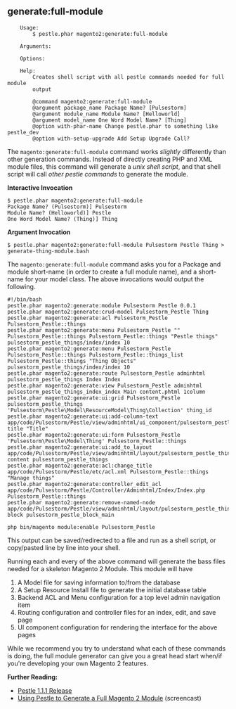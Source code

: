 ## generate:full-module

```plaintext
    Usage:
        $ pestle.phar magento2:generate:full-module

    Arguments:

    Options:

    Help:
        Creates shell script with all pestle commands needed for full module
        output

        @command magento2:generate:full-module
        @argument package_name Package Name? [Pulsestorm]
        @argument module_name Module Name? [Helloworld]
        @argument model_name One Word Model Name? [Thing]
        @option with-phar-name Change pestle.phar to something like pestle_dev
        @option with-setup-upgrade Add Setup Upgrade Call?
```

The `magento:generate:full-module` command works *slightly* differently than other generation commands.  Instead of directly creating PHP and XML module files, this command will generate a *unix shell script*, and that shell script will call *other pestle commands* to generate the module.

**Interactive Invocation**

    $ pestle.phar magento2:generate:full-module
    Package Name? (Pulsestorm)] Pulsestorm
    Module Name? (Helloworld)] Pestle
    One Word Model Name? (Thing)] Thing

**Argument Invocation**

    $ pestle.phar magento2:generate:full-module Pulsestorm Pestle Thing > generate-thing-module.bash

The `magento:generate:full-module` command asks you for a Package and module short-name (in order to create a full module name), and a short-name for your model class.  The above invocations would output the following.

    #!/bin/bash
    pestle.phar magento2:generate:module Pulsestorm Pestle 0.0.1
    pestle.phar magento2:generate:crud-model Pulsestorm_Pestle Thing
    pestle.phar magento2:generate:acl Pulsestorm_Pestle Pulsestorm_Pestle::things
    pestle.phar magento2:generate:menu Pulsestorm_Pestle "" Pulsestorm_Pestle::things Pulsestorm_Pestle::things "Pestle things" pulsestorm_pestle_things/index/index 10
    pestle.phar magento2:generate:menu Pulsestorm_Pestle Pulsestorm_Pestle::things Pulsestorm_Pestle::things_list Pulsestorm_Pestle::things "Thing Objects" pulsestorm_pestle_things/index/index 10
    pestle.phar magento2:generate:route Pulsestorm_Pestle adminhtml pulsestorm_pestle_things Index Index
    pestle.phar magento2:generate:view Pulsestorm_Pestle adminhtml pulsestorm_pestle_things_index_index Main content.phtml 1column
    pestle.phar magento2:generate:ui:grid Pulsestorm_Pestle pulsestorm_pestle_things 'Pulsestorm\Pestle\Model\ResourceModel\Thing\Collection' thing_id
    pestle.phar magento2:generate:ui:add-column-text app/code/Pulsestorm/Pestle/view/adminhtml/ui_component/pulsestorm_pestle_things.xml title "Title"
    pestle.phar magento2:generate:ui:form Pulsestorm_Pestle 'Pulsestorm\Pestle\Model\Thing' Pulsestorm_Pestle::things
    pestle.phar magento2:generate:ui:add_to_layout app/code/Pulsestorm/Pestle/view/adminhtml/layout/pulsestorm_pestle_things_index_index.xml content pulsestorm_pestle_things
    pestle.phar magento2:generate:acl:change_title app/code/Pulsestorm/Pestle/etc/acl.xml Pulsestorm_Pestle::things "Manage things"
    pestle.phar magento2:generate:controller_edit_acl app/code/Pulsestorm/Pestle/Controller/Adminhtml/Index/Index.php Pulsestorm_Pestle::things
    pestle.phar magento2:generate:remove-named-node app/code/Pulsestorm/Pestle/view/adminhtml/layout/pulsestorm_pestle_things_index_index.xml block pulsestorm_pestle_block_main

    php bin/magento module:enable Pulsestorm_Pestle

This output can be saved/redirected to a file and run as a shell script, or copy/pasted line by line into your shell.

Running each and every of the above command will generate the bass files needed for a skeleton Magento 2 Module. This module will have

1. A Model file for saving information to/from the database
2. A Setup Resource Install file to generate the initial database table
3. Backend ACL and Menu configuration for a top level admin navigation item
4. Routing configuration and controller files for an index, edit, and save page
5. UI component configuration for rendering the interface for the above pages

While we recommend you try to understand what each of these commands is doing, the full module generator can give you a great head start when/if you're developing your own Magento 2 features.

**Further Reading:**

- [Pestle 1.1.1 Release](https://alanstorm.com/pestle-1-1-1-released/)
- [Using Pestle to Generate a Full Magento 2 Module](https://vimeo.com/205089771) (screencast)



